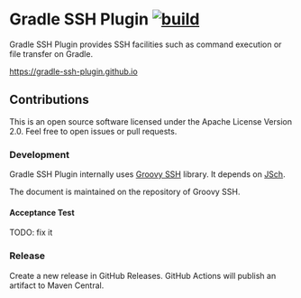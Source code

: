 # Gradle SSH Plugin [![build](https://github.com/int128/gradle-ssh-plugin/actions/workflows/build.yaml/badge.svg)](https://github.com/int128/gradle-ssh-plugin/actions/workflows/build.yaml)

Gradle SSH Plugin provides SSH facilities such as command execution or file transfer on Gradle.

https://gradle-ssh-plugin.github.io

## Contributions

This is an open source software licensed under the Apache License Version 2.0.
Feel free to open issues or pull requests.

### Development

Gradle SSH Plugin internally uses [Groovy SSH](https://github.com/int128/groovy-ssh) library.
It depends on [JSch](http://www.jcraft.com/jsch/).

The document is maintained on the repository of Groovy SSH.

#### Acceptance Test

TODO: fix it

### Release

Create a new release in GitHub Releases.
GitHub Actions will publish an artifact to Maven Central.
